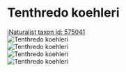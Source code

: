 
Tenthredo koehleri
==================
  
[iNaturalist taxon id: 575041](https://www.inaturalist.org/taxa/575041)  
![Tenthredo koehleri](https://inaturalist-open-data.s3.amazonaws.com/photos/148320085/medium.jpg)  
![Tenthredo koehleri](https://inaturalist-open-data.s3.amazonaws.com/photos/148320113/medium.jpg)  
![Tenthredo koehleri](https://inaturalist-open-data.s3.amazonaws.com/photos/148320146/medium.jpg)  
![Tenthredo koehleri](https://inaturalist-open-data.s3.amazonaws.com/photos/148305864/medium.jpeg)